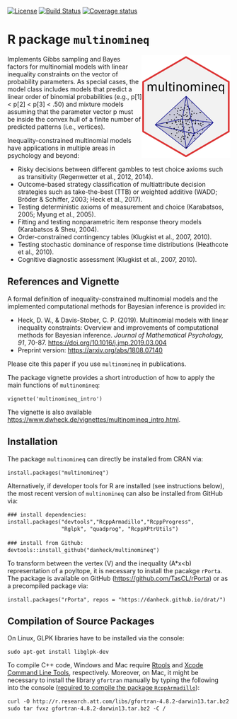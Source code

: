 <!--
[![CRAN_Status_Badge](http://www.r-pkg.org/badges/version/multinomineq)](http://cran.r-project.org/package=multinomineq)
[![monthly downloads](http://cranlogs.r-pkg.org/badges/multinomineq)](http://cranlogs.r-pkg.org/badges/multinomineq)
[![total downloads](http://cranlogs.r-pkg.org/badges/grand-total/multinomineq)](http://cranlogs.r-pkg.org/badges/grand-total/multinomineq)
-->

[![License](https://img.shields.io/badge/license-GPL--3-blue.svg)](https://www.gnu.org/licenses/gpl-3.0.en.html)
[![Build Status](https://travis-ci.org/danheck/multinomineq.svg?branch=master)](https://travis-ci.org/danheck/multinomineq)
[![Coverage status](https://codecov.io/gh/danheck/multinomineq/branch/master/graph/badge.svg)](https://codecov.io/github/danheck/multinomineq?branch=master)


R package `multinomineq`
=====

<img src="man/figures/multinomineq.png" width="200" style="float: right">

Implements Gibbs sampling and Bayes factors for multinomial models with linear
inequality constraints on the vector of probability parameters. As special
cases, the model class includes models that predict a linear order of binomial
probabilities (e.g., p[1] < p[2] < p[3] < .50) and mixture models assuming that
the parameter vector p must be inside the convex hull of a finite number of
predicted patterns (i.e., vertices).

Inequality-constrained multinomial models have applications in multiple areas 
in psychology and beyond:

* Risky decisions between different gambles to test choice axioms such as 
  transitivity (Regenwetter et al., 2012, 2014).
* Outcome-based strategy classification of multiattribute decision strategies such as
  take-the-best (TTB) or weighted additive (WADD; Bröder & Schiffer, 2003; Heck et al., 2017).
* Testing deterministic axioms of measurement and choice (Karabatsos, 2005; Myung et al., 2005).
* Fitting and testing nonparametric item response theory models (Karabatsos & Sheu, 2004).
* Order-constrained contingency tables (Klugkist et al., 2007, 2010).
* Testing stochastic dominance of response time distributions (Heathcote et al., 2010).
* Cognitive diagnostic assessment (Klugkist et al., 2007, 2010).

## References and Vignette

A formal definition of inequality-constrained multinomial models and the 
implemented computational methods for Bayesian inference is provided in:

* Heck, D. W., & Davis-Stober, C. P. (2019). Multinomial models with linear 
  inequality constraints: Overview and improvements of computational methods 
  for Bayesian inference. *Journal of Mathematical Psychology, 91*, 70-87. 
  https://doi.org/10.1016/j.jmp.2019.03.004 
* Preprint version: https://arxiv.org/abs/1808.07140
  
Please cite this paper if you use `multinomineq` in publications.

The package vignette provides a short introduction of how to apply the main functions of `multinomineq`:
```
vignette('multinomineq_intro')
```

The vignette is also available <https://www.dwheck.de/vignettes/multinomineq_intro.html>.


## Installation

The package `multinomineq` can directly be installed from CRAN via:
```
install.packages("multinomineq")
```

Alternatively, if developer tools for R are installed (see instructions below),
the most recent version of `multinomineq` can also be installed from GitHub via:
```
### install dependencies:
install.packages("devtools","RcppArmadillo","RcppProgress",
                 "Rglpk", "quadprog", "RcppXPtrUtils")

### install from Github:
devtools::install_github("danheck/multinomineq")
```

<!--
If the compilation of the source package causes any problems, the following code 
will install a binary version of `multinomineq` (only for Windows):
```
install.packages("drat")
drat::addRepo("danheck")
install.packages("multinomineq")
```
-->

To transform between the vertex (V) and the inequality (A*x<b) representation of 
a poyltope, it is necessary to install the pacakge `rPorta`. The package is available on
GitHub (https://github.com/TasCL/rPorta) or as a precompiled package via:
```
install.packages("rPorta", repos = "https://danheck.github.io/drat/")
```


## Compilation of Source Packages

On Linux, GLPK libraries have to be installed via the console:
```
sudo apt-get install libglpk-dev
```

To compile C++ code, Windows and Mac require 
[Rtools](https://cran.r-project.org/bin/windows/Rtools/) and 
[Xcode Command Line Tools](https://www.maketecheasier.com/install-command-line-tools-without-xcode/), respectively. 
Moreover, on Mac, it might be necessary to install the library `gfortran` manually by typing the following into the console 
([required to compile the package `RcppArmadillo`](http://thecoatlessprofessor.com/programming/rcpp-rcpparmadillo-and-os-x-mavericks-lgfortran-and-lquadmath-error/)):

```
curl -O http://r.research.att.com/libs/gfortran-4.8.2-darwin13.tar.bz2
sudo tar fvxz gfortran-4.8.2-darwin13.tar.bz2 -C /
```



